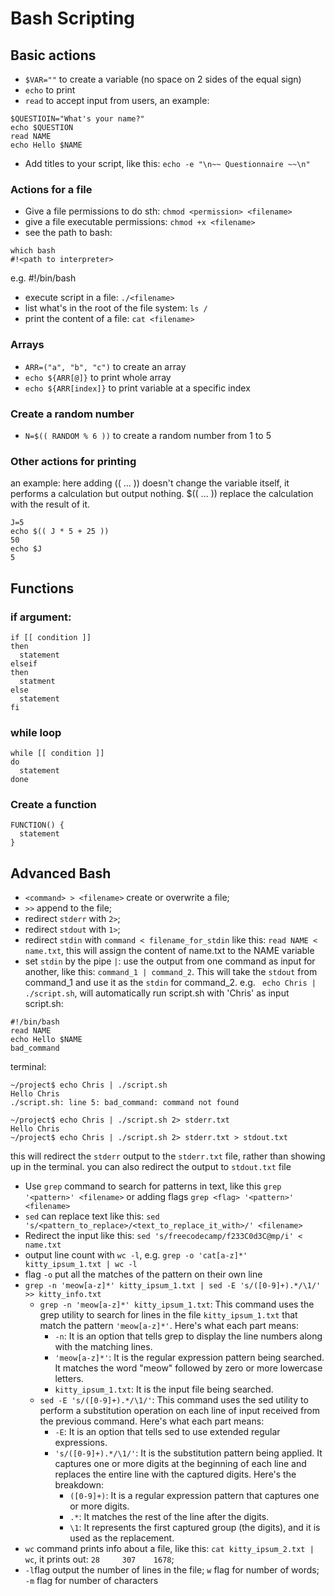 # Bash Scripting
## Basic actions
* ```$VAR=""``` to create a variable (no space on 2 sides of the equal sign)
* ```echo``` to print
* ```read``` to accept input from users, an example: 
```
$QUESTIOIN="What's your name?" 
echo $QUESTION
read NAME
echo Hello $NAME
```
* Add titles to your script, like this: ```echo -e "\n~~ Questionnaire ~~\n"```

### Actions for a file
* Give a file permissions to do sth: ```chmod <permission> <filename>```
* give a file executable permissions: ```chmod +x <filename>```
* see the path to bash: 
```
which bash
#!<path to interpreter>
```
e.g. #!/bin/bash
* execute script in a file: ```./<filename>```
* list what's in the root of the file system: ```ls /```
* print the content of a file: ```cat <filename>```

### Arrays
* ```ARR=("a", "b", "c")``` to create an array
* ```echo ${ARR[@]}``` to print whole array
* ```echo ${ARR[index]}``` to print variable at a specific index

### Create a random number
* ```N=$(( RANDOM % 6 ))``` to create a random number from 1 to 5

### Other actions for printing
an example:
here adding (( ... )) doesn't change the variable itself, it performs a calculation but output nothing.
$(( ... )) replace the calculation with the result of it.
```
J=5
echo $(( J * 5 + 25 ))
50
echo $J
5
```

## Functions

### if argument:
```
if [[ condition ]]
then
  statement
elseif
then
  statment
else 
  statement
fi 
```

### while loop
```
while [[ condition ]]
do
  statement
done 
```

### Create a function
```
FUNCTION() {
  statement
}
```

## Advanced Bash
* ```<command> > <filename>``` create or overwrite a file;  
* ```>>``` append to the file;  
* redirect ```stderr``` with ```2>```;  
* redirect ```stdout``` with ```1>```;  
* redirect ```stdin``` with ```command < filename_for_stdin``` like this: ```read NAME < name.txt```, this will assign the content of name.txt to the NAME variable  
* set ```stdin``` by the pipe ```|```: use the output from one command as input for another, like this: ```command_1 | command_2```.  This will take the ```stdout``` from command_1 and use it as the ```stdin``` for command_2. e.g.
``` echo Chris | ./script.sh```, will automatically run script.sh with 'Chris' as input  
script.sh:
```
#!/bin/bash
read NAME
echo Hello $NAME
bad_command
```
terminal: 
```
~/project$ echo Chris | ./script.sh
Hello Chris
./script.sh: line 5: bad_command: command not found
```
```
~/project$ echo Chris | ./script.sh 2> stderr.txt
Hello Chris
~/project$ echo Chris | ./script.sh 2> stderr.txt > stdout.txt
```
this will redirect the ```stderr``` output to the ```stderr.txt``` file, rather than showing up in the terminal. you can also redirect the output to ```stdout.txt``` file 
* Use ```grep``` command to search for patterns in text, like this ```grep '<pattern>' <filename>``` or adding flags ```grep <flag> '<pattern>' <filename>```
* ```sed``` can replace text like this: ```sed 's/<pattern_to_replace>/<text_to_replace_it_with>/' <filename>```
* Redirect the input like this: ```sed 's/freecodecamp/f233C0d3C@mp/i' < name.txt```
* output line count with ```wc -l```, e.g. ```grep -o 'cat[a-z]*' kitty_ipsum_1.txt | wc -l```
* flag ```-o``` put all the matches of the pattern on their own line
* ```grep -n 'meow[a-z]*' kitty_ipsum_1.txt | sed -E 's/([0-9]+).*/\1/' >> kitty_info.txt```
  - ```grep -n 'meow[a-z]*' kitty_ipsum_1.txt```: This command uses the grep utility to search for lines in the file ```kitty_ipsum_1.txt``` that match the pattern ```'meow[a-z]*'```. Here's what each part means:
    * ```-n```: It is an option that tells grep to display the line numbers along with the matching lines.
    * ```'meow[a-z]*'```: It is the regular expression pattern being searched. It matches the word "meow" followed by zero or more lowercase letters.
    * ```kitty_ipsum_1.txt```: It is the input file being searched.
  - ```sed -E 's/([0-9]+).*/\1/'```: This command uses the sed utility to perform a substitution operation on each line of input received from the previous command. Here's what each part means:
    * ```-E```: It is an option that tells sed to use extended regular expressions.
    * ```'s/([0-9]+).*/\1/'```: It is the substitution pattern being applied. It captures one or more digits at the beginning of each line and replaces the entire line with the captured digits. Here's the breakdown:
      - ```([0-9]+)```: It is a regular expression pattern that captures one or more digits.
      - ```.*```: It matches the rest of the line after the digits.
      - ```\1```: It represents the first captured group (the digits), and it is used as the replacement.
* ```wc``` command prints info about a file, like this: ```cat kitty_ipsum_2.txt | wc```, it prints out: ```28     307    1678```; 
* ```-l```flag output the number of lines in the file; ```w``` flag for number of words; ```-m``` flag for number of characters
